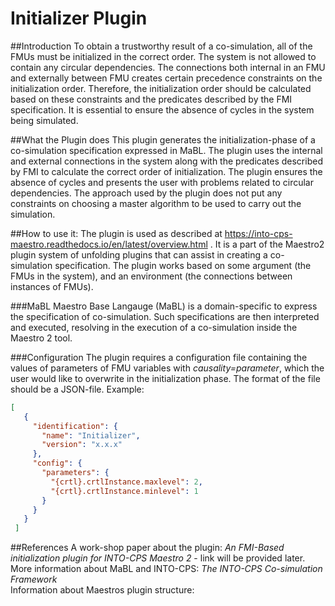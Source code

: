 # Initializer Plugin
##Introduction
To obtain a trustworthy result of a co-simulation, all of the FMUs must be initialized in the correct order. The system is not allowed to contain any circular dependencies.
The connections both internal in an FMU and externally between FMU creates certain precedence constraints on the initialization order. 
Therefore, the initialization order should be calculated based on these constraints and the predicates described by the FMI specification.
It is essential to ensure the absence of cycles in the system being simulated.

##What the Plugin does
This plugin generates the initialization-phase of a co-simulation specification expressed in MaBL.
The plugin uses the internal and external connections in the system along with the predicates described by FMI to calculate the correct order of initialization. The plugin ensures the absence of cycles and presents the user with problems related to circular dependencies.
The approach used by the plugin does not put any constraints on choosing a master algorithm to be used to carry out the simulation.

##How to use it:
The plugin is used as described at https://into-cps-maestro.readthedocs.io/en/latest/overview.html . 
It is a part of the Maestro2 plugin system of unfolding plugins that can assist in creating a co-simulation specification. 
The plugin works based on some argument (the FMUs in the system), and an environment (the connections between instances of FMUs).

###MaBL
Maestro Base Langauge (MaBL) is a domain-specific to express the specification of co-simulation. Such specifications are then interpreted and executed, resolving in the execution of a co-simulation inside the Maestro 2 tool.

###Configuration
The plugin requires a configuration file containing the values of parameters of FMU variables with _causality=parameter_, which the user would like to overwrite in the initialization phase.
The format of the file should be a JSON-file.
Example:
```json
[
   {
     "identification": {
       "name": "Initializer",
       "version": "x.x.x"
     },
     "config": {
       "parameters": {
         "{crtl}.crtlInstance.maxlevel": 2,
         "{crtl}.crtlInstance.minlevel": 1
       }
     }
   }
 ]
```


##References
A work-shop paper about the plugin: _An FMI-Based initialization plugin for INTO-CPS Maestro 2_ - link will be provided later.  
More information about MaBL and INTO-CPS:  _The INTO-CPS Co-simulation Framework_  
Information about Maestros plugin structure: 

